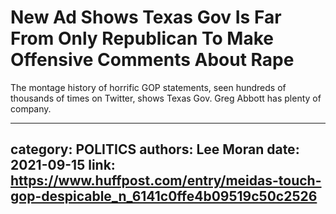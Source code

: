 # New Ad Shows Texas Gov Is Far From Only Republican To Make Offensive Comments About Rape

The montage history of horrific GOP statements, seen hundreds of thousands of times on Twitter, shows Texas Gov. Greg Abbott has plenty of company.

---
category: POLITICS
authors: Lee Moran
date: 2021-09-15
link: https://www.huffpost.com/entry/meidas-touch-gop-despicable_n_6141c0ffe4b09519c50c2526
---
